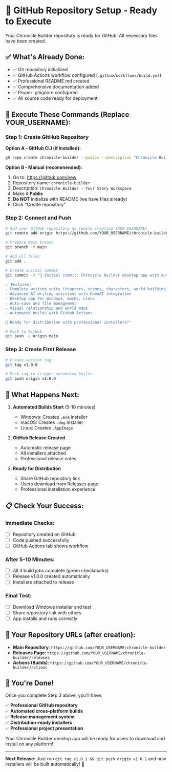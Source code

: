# 🚀 GitHub Repository Setup - Ready to Execute

Your Chronicle Builder repository is ready for GitHub! All necessary files have been created.

## ✅ **What's Already Done:**

- ✅ Git repository initialized
- ✅ GitHub Actions workflow configured (`.github/workflows/build.yml`)
- ✅ Professional README.md created
- ✅ Comprehensive documentation added
- ✅ Proper .gitignore configured
- ✅ All source code ready for deployment

## 🎯 **Execute These Commands (Replace YOUR_USERNAME):**

### **Step 1: Create GitHub Repository**

**Option A - GitHub CLI (if installed):**

```bash
gh repo create chronicle-builder --public --description "Chronicle Builder - Your Story Workspace"
```

**Option B - Manual (recommended):**

1. Go to: https://github.com/new
2. Repository name: `chronicle-builder`
3. Description: `Chronicle Builder - Your Story Workspace`
4. Make it **Public**
5. **Do NOT** initialize with README (we have files already)
6. Click "Create repository"

### **Step 2: Connect and Push**

```bash
# Add your GitHub repository as remote (replace YOUR_USERNAME)
git remote add origin https://github.com/YOUR_USERNAME/chronicle-builder.git

# Prepare main branch
git branch -M main

# Add all files
git add .

# Create initial commit
git commit -m "🚀 Initial commit: Chronicle Builder desktop app with automated builds

✨ Features:
- Complete writing suite (chapters, scenes, characters, world building)
- Advanced AI writing assistant with OpenAI integration
- Desktop app for Windows, macOS, Linux
- Auto-save and file management
- Visual relationship and world maps
- Automated builds with GitHub Actions

🎯 Ready for distribution with professional installers!"

# Push to GitHub
git push -u origin main
```

### **Step 3: Create First Release**

```bash
# Create version tag
git tag v1.0.0

# Push tag to trigger automated builds
git push origin v1.0.0
```

## 🎯 **What Happens Next:**

1. **Automated Builds Start** (5-10 minutes)

   - Windows: Creates `.exe` installer
   - macOS: Creates `.dmg` installer
   - Linux: Creates `.AppImage`

2. **GitHub Release Created**

   - Automatic release page
   - All installers attached
   - Professional release notes

3. **Ready for Distribution**
   - Share GitHub repository link
   - Users download from Releases page
   - Professional installation experience

## 📋 **Check Your Success:**

### **Immediate Checks:**

- [ ] Repository created on GitHub
- [ ] Code pushed successfully
- [ ] GitHub Actions tab shows workflow

### **After 5-10 Minutes:**

- [ ] All 3 build jobs complete (green checkmarks)
- [ ] Release v1.0.0 created automatically
- [ ] Installers attached to release

### **Final Test:**

- [ ] Download Windows installer and test
- [ ] Share repository link with others
- [ ] App installs and runs correctly

## 🔗 **Your Repository URLs** (after creation):

- **Main Repository**: `https://github.com/YOUR_USERNAME/chronicle-builder`
- **Releases Page**: `https://github.com/YOUR_USERNAME/chronicle-builder/releases`
- **Actions (Builds)**: `https://github.com/YOUR_USERNAME/chronicle-builder/actions`

## 🎉 **You're Done!**

Once you complete Step 3 above, you'll have:

✅ **Professional GitHub repository**  
✅ **Automated cross-platform builds**  
✅ **Release management system**  
✅ **Distribution-ready installers**  
✅ **Professional project presentation**

Your Chronicle Builder desktop app will be ready for users to download and install on any platform!

---

**Next Release:** Just run `git tag v1.0.1 && git push origin v1.0.1` and new installers will be built automatically! 🚀
